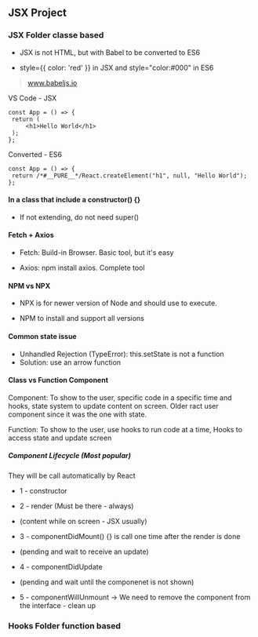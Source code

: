 ## JSX Project

### JSX Folder classe based

- JSX is not HTML, but with Babel to be converted to ES6

- style={{ color: 'red' }} in JSX and style="color:#000" in ES6

> www.babeljs.io

VS Code - JSX

```
const App = () => {
 return (
     <h1>Hello World</h1>
 );
};
```

Converted - ES6

```
const App = () => {
 return /*#__PURE__*/React.createElement("h1", null, "Hello World");
};
```

#### In a class that include a constructor() {}

- If not extending, do not need super()

#### Fetch + Axios

- Fetch: Build-in Browser. Basic tool, but it's easy

- Axios: npm install axios. Complete tool

#### NPM vs NPX

- NPX is for newer version of Node and should use to execute.

- NPM to install and support all versions

#### Common state issue

- Unhandled Rejection (TypeError): this.setState is not a function
- Solution: use an arrow function

#### Class vs Function Component

Component: To show to the user, specific code in a specific time and hooks, state system to update content on screen. Older ract user component since it was the one with state.

Function: To show to the user, use hooks to run code at a time, Hooks to access state and update screen

##### Component Lifecycle (Most popular)

They will be call automatically by React

- 1 - constructor

- 2 - render (Must be there - always)

* (content while on screen - JSX usually)

- 3 - componentDidMount() {} is call one time after the render is done

* (pending and wait to receive an update)

- 4 - componentDidUpdate

* (pending and wait until the componenet is not shown)

- 5 - componentWillUnmount -> We need to remove the component from the interface - clean up

### Hooks Folder function based
